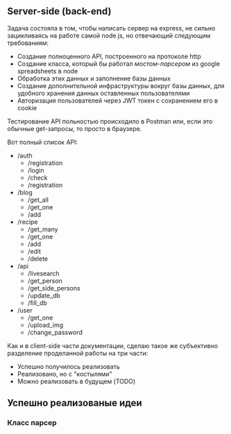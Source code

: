## Server-side (back-end)
Задача состояла в том, чтобы написать сервер на express, не сильно зацикливаясь на работе самой node js, но отвечающий следующим требованиям:
* Создание полноценного API, построенного на протоколе http 
* Создание класса, который бы работал _мостом-парсером_ из google spreadsheets в node
* Обработка этих данных и заполнение базы данных
* Создание дополнительной инфраструктуры вокруг базы данных, для удобного хранения данных оставленных пользователями
* Авторизация пользователей через JWT токен с сохранением его в cookie

Тестирование API польностью происходило в Postman или, если это обычные get-запросы, то просто в браузере.

Вот полный список API:
* /auth
  * /registration
  * /login
  * /check
  * /registration
* /blog
  * /get_all
  * /get_one
  * /add
* /recipe
  * /get_many
  * /get_one
  * /add
  * /edit
  * /delete
* /api
  * /livesearch
  * /get_person
  * /get_side_persons
  * /update_db
  * /fill_db
* /user
  * /get_one
  * /upload_img
  * /change_password

Как и в client-side части документации, сделаю такое же субъективно разделение проделанной работы на три части:
* Успешно получилось реализовать
* Реализовано, но с "костылями"
* Можно реализовать в будущем (TODO)
## Успешно реализованые идеи
### Класс парсер
